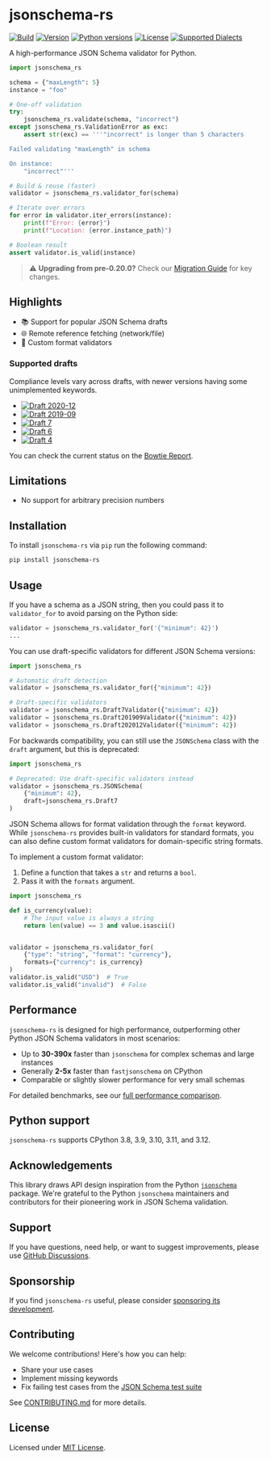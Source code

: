 # jsonschema-rs

[![Build](https://img.shields.io/github/actions/workflow/status/Stranger6667/jsonschema-rs/ci.yml?branch=master&style=flat-square)](https://github.com/Stranger6667/jsonschema-rs/actions)
[![Version](https://img.shields.io/pypi/v/jsonschema-rs.svg?style=flat-square)](https://pypi.org/project/jsonschema-rs/)
[![Python versions](https://img.shields.io/pypi/pyversions/jsonschema-rs.svg?style=flat-square)](https://pypi.org/project/jsonschema-rs/)
[![License](https://img.shields.io/pypi/l/jsonschema-rs.svg?style=flat-square)](https://opensource.org/licenses/MIT)
[<img alt="Supported Dialects" src="https://img.shields.io/endpoint?url=https%3A%2F%2Fbowtie.report%2Fbadges%2Frust-jsonschema%2Fsupported_versions.json&style=flat-square">](https://bowtie.report/#/implementations/rust-jsonschema)

A high-performance JSON Schema validator for Python.

```python
import jsonschema_rs

schema = {"maxLength": 5}
instance = "foo"

# One-off validation
try:
    jsonschema_rs.validate(schema, "incorrect")
except jsonschema_rs.ValidationError as exc:
    assert str(exc) == '''"incorrect" is longer than 5 characters

Failed validating "maxLength" in schema

On instance:
    "incorrect"'''

# Build & reuse (faster)
validator = jsonschema_rs.validator_for(schema)

# Iterate over errors
for error in validator.iter_errors(instance):
    print(f"Error: {error}")
    print(f"Location: {error.instance_path}")

# Boolean result
assert validator.is_valid(instance)
```

> ⚠️ **Upgrading from pre-0.20.0?** Check our [Migration Guide](MIGRATION.md) for key changes.

## Highlights

- 📚 Support for popular JSON Schema drafts
- 🌐 Remote reference fetching (network/file)
- 🔧 Custom format validators

### Supported drafts

Compliance levels vary across drafts, with newer versions having some unimplemented keywords.

- [![Draft 2020-12](https://img.shields.io/endpoint?url=https%3A%2F%2Fbowtie.report%2Fbadges%2Frust-jsonschema%2Fcompliance%2Fdraft2020-12.json)](https://bowtie.report/#/implementations/rust-jsonschema)
- [![Draft 2019-09](https://img.shields.io/endpoint?url=https%3A%2F%2Fbowtie.report%2Fbadges%2Frust-jsonschema%2Fcompliance%2Fdraft2019-09.json)](https://bowtie.report/#/implementations/rust-jsonschema)
- [![Draft 7](https://img.shields.io/endpoint?url=https%3A%2F%2Fbowtie.report%2Fbadges%2Frust-jsonschema%2Fcompliance%2Fdraft7.json)](https://bowtie.report/#/implementations/rust-jsonschema)
- [![Draft 6](https://img.shields.io/endpoint?url=https%3A%2F%2Fbowtie.report%2Fbadges%2Frust-jsonschema%2Fcompliance%2Fdraft6.json)](https://bowtie.report/#/implementations/rust-jsonschema)
- [![Draft 4](https://img.shields.io/endpoint?url=https%3A%2F%2Fbowtie.report%2Fbadges%2Frust-jsonschema%2Fcompliance%2Fdraft4.json)](https://bowtie.report/#/implementations/rust-jsonschema)

You can check the current status on the [Bowtie Report](https://bowtie.report/#/implementations/rust-jsonschema).

## Limitations

- No support for arbitrary precision numbers

## Installation

To install `jsonschema-rs` via `pip` run the following command:

```bash
pip install jsonschema-rs
```

## Usage

If you have a schema as a JSON string, then you could pass it to `validator_for`
to avoid parsing on the Python side:

```python
validator = jsonschema_rs.validator_for('{"minimum": 42}')
...
```

You can use draft-specific validators for different JSON Schema versions:

```python
import jsonschema_rs

# Automatic draft detection
validator = jsonschema_rs.validator_for({"minimum": 42})

# Draft-specific validators
validator = jsonschema_rs.Draft7Validator({"minimum": 42})
validator = jsonschema_rs.Draft201909Validator({"minimum": 42})
validator = jsonschema_rs.Draft202012Validator({"minimum": 42})
```

For backwards compatibility, you can still use the `JSONSchema` class with the `draft` argument, but this is deprecated:

```python
import jsonschema_rs

# Deprecated: Use draft-specific validators instead
validator = jsonschema_rs.JSONSchema(
    {"minimum": 42}, 
    draft=jsonschema_rs.Draft7
)
```

JSON Schema allows for format validation through the `format` keyword. While `jsonschema-rs`
provides built-in validators for standard formats, you can also define custom format validators
for domain-specific string formats.

To implement a custom format validator:

1. Define a function that takes a `str` and returns a `bool`.
2. Pass it with the `formats` argument.

```python
import jsonschema_rs

def is_currency(value):
    # The input value is always a string
    return len(value) == 3 and value.isascii()


validator = jsonschema_rs.validator_for(
    {"type": "string", "format": "currency"}, 
    formats={"currency": is_currency}
)
validator.is_valid("USD")  # True
validator.is_valid("invalid")  # False
```

## Performance

`jsonschema-rs` is designed for high performance, outperforming other Python JSON Schema validators in most scenarios:

- Up to **30-390x** faster than `jsonschema` for complex schemas and large instances
- Generally **2-5x** faster than `fastjsonschema` on CPython
- Comparable or slightly slower performance for very small schemas

For detailed benchmarks, see our [full performance comparison](BENCHMARKS.md).

## Python support

`jsonschema-rs` supports CPython 3.8, 3.9, 3.10, 3.11, and 3.12.

## Acknowledgements

This library draws API design inspiration from the Python [`jsonschema`](https://github.com/python-jsonschema/jsonschema) package. We're grateful to the Python `jsonschema` maintainers and contributors for their pioneering work in JSON Schema validation.

## Support

If you have questions, need help, or want to suggest improvements, please use [GitHub Discussions](https://github.com/Stranger6667/jsonschema-rs/discussions).

## Sponsorship

If you find `jsonschema-rs` useful, please consider [sponsoring its development](https://github.com/sponsors/Stranger6667).

## Contributing

We welcome contributions! Here's how you can help:

- Share your use cases
- Implement missing keywords
- Fix failing test cases from the [JSON Schema test suite](https://bowtie.report/#/implementations/rust-jsonschema)

See [CONTRIBUTING.md](../../CONTRIBUTING.md) for more details.

## License

Licensed under [MIT License](LICENSE).

